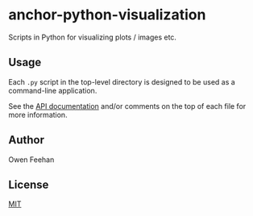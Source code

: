 # anchor-python-visualization

Scripts in Python for visualizing plots / images etc.

## Usage

Each `.py` script in the top-level directory is designed to be used as a command-line application.

See the [API documentation](https://www.anchoranalysis.org/anchor-python-visualization/) and/or comments on the top of each file for more information.

## Author

Owen Feehan

## License

[MIT](LICENSE)